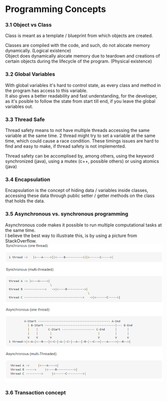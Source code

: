 # Programming Concepts

### 3.1 Object vs Class

Class is meant as a template / blueprint from which objects are created.

Classes are compiled with the code, and such, do not alocate memory dynamically. (Logical existence)  
Object does dynamically alocate memory due to teardown and creations of certain objects during the lifecycle of the program. (Physical existence)

### 3.2 Global Variables

With global variables it's hard to control state, as every class and method in the program has access to this variable.  
It also gives a better readability and fast understanding, for the developer, as it's posible to follow the state from start till end, if you leave the global variables out.

### 3.3 Thread Safe

Thread safety means to not have multiple threads accessing the same variable at the same time. 2 thread might try to set a variable at the same time, which could cause a race condition. These timings issues are hard to find and easy to make, if thread safety is not implemented.

Thread safety can be accomplised by, among others, using the keyword synchronized (java), using a mutex (c++, possible others) or using atomics (java)

### 3.4 Encapsulation

Encapsulation is the concept of hiding data / variables inside classes, accessing these data through public setter / getter methods on the class that holds the data.

### 3.5 Asynchronous vs. synchronous programming

Asynchronous code makes it possible to run multiple computational tasks at the same time.  
I believe the best way to illustrate this, is by using a picture from StackOverflow.  
![](assets/async.png)

### 3.6 Transaction concept

